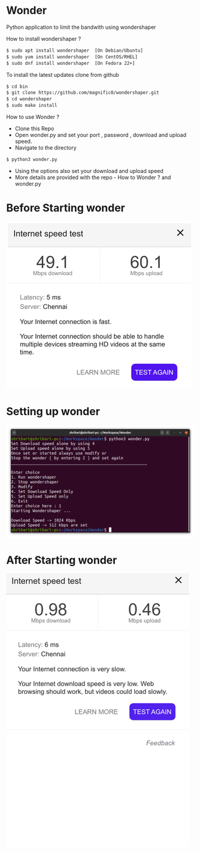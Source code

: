 # Wonder
Python application to limit the bandwith using wondershaper

How to install wondershaper ?
```sh
$ sudo apt install wondershaper  [On Debian/Ubuntu]
$ sudo yum install wondershaper  [On CentOS/RHEL]
$ sudo dnf install wondershaper  [On Fedora 22+]
```
To install the latest updates clone from github
```sh
$ cd bin
$ git clone https://github.com/magnific0/wondershaper.git
$ cd wondershaper
$ sudo make install
```

How to use Wonder ?
- Clone this Repo
- Open wonder.py and set your port , password , download and upload speed.
- Navigate to the directory 
```sh
$ python3 wonder.py
```
- Using the options also set your download and upload speed
- More details are provided with the repo - How to Wonder ? and wonder.py

# Before Starting wonder
![alt text](https://github.com/ShrihariMohan/Wonder/blob/master/Images/Before.png?raw=true)
# Setting up wonder
![alt text](https://github.com/ShrihariMohan/Wonder/blob/master/Images/terminal.png?raw=true)
# After Starting wonder
![alt text](https://github.com/ShrihariMohan/Wonder/blob/master/Images/after.png?raw=true)

